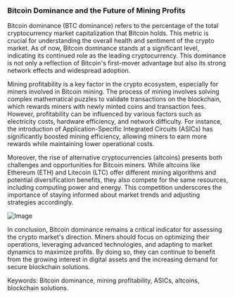 ### Bitcoin Dominance and the Future of Mining Profits

Bitcoin dominance (BTC dominance) refers to the percentage of the total cryptocurrency market capitalization that Bitcoin holds. This metric is crucial for understanding the overall health and sentiment of the crypto market. As of now, Bitcoin dominance stands at a significant level, indicating its continued role as the leading cryptocurrency. This dominance is not only a reflection of Bitcoin's first-mover advantage but also its strong network effects and widespread adoption.

Mining profitability is a key factor in the crypto ecosystem, especially for miners involved in Bitcoin mining. The process of mining involves solving complex mathematical puzzles to validate transactions on the blockchain, which rewards miners with newly minted coins and transaction fees. However, profitability can be influenced by various factors such as electricity costs, hardware efficiency, and network difficulty. For instance, the introduction of Application-Specific Integrated Circuits (ASICs) has significantly boosted mining efficiency, allowing miners to earn more rewards while maintaining lower operational costs.

Moreover, the rise of alternative cryptocurrencies (altcoins) presents both challenges and opportunities for Bitcoin miners. While altcoins like Ethereum (ETH) and Litecoin (LTC) offer different mining algorithms and potential diversification benefits, they also compete for the same resources, including computing power and energy. This competition underscores the importance of staying informed about market trends and adjusting strategies accordingly.

![Image](https://github.com/user-attachments/assets/057c907c-805e-4310-a052-f5031067f3de)

In conclusion, Bitcoin dominance remains a critical indicator for assessing the crypto market's direction. Miners should focus on optimizing their operations, leveraging advanced technologies, and adapting to market dynamics to maximize profits. By doing so, they can continue to benefit from the growing interest in digital assets and the increasing demand for secure blockchain solutions.

Keywords: Bitcoin dominance, mining profitability, ASICs, altcoins, blockchain solutions.
